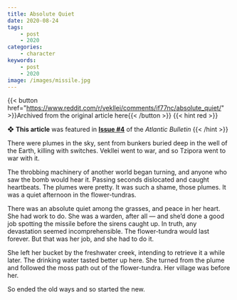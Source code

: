 ```yaml
---
title: Absolute Quiet
date: 2020-08-24
tags:
    - post
    - 2020
categories:
    - character
keywords:
    - post
    - 2020
image: /images/missile.jpg
---
```

{{< button href="https://www.reddit.com/r/vekllei/comments/if77nc/absolute_quiet/" >}}Archived from the original article here{{< /button >}}
{{< hint red >}}

❖ **This article** was featured in [**Issue #4**](/newsdesk/bulletin/2020/4) of the *Atlantic Bulletin*
{{< /hint >}}

There were plumes in the sky, sent from bunkers buried deep in the well of the Earth, killing with switches. Vekllei went to war, and so Tzipora went to war with it.

The throbbing machinery of another world began turning, and anyone who saw the bomb would hear it. Passing seconds dislocated and caught heartbeats. The plumes were pretty. It was such a shame, those plumes. It was a quiet afternoon in the flower-tundras.

There was an absolute quiet among the grasses, and peace in her heart. She had work to do. She was a warden, after all — and she’d done a good job spotting the missile before the sirens caught up. In truth, any devastation seemed incomprehensible. The flower-tundra would last forever. But that was her job, and she had to do it.

She left her bucket by the freshwater creek, intending to retrieve it a while later. The drinking water tasted better up here. She turned from the plume and followed the moss path out of the flower-tundra. Her village was before her.

So ended the old ways and so started the new.
